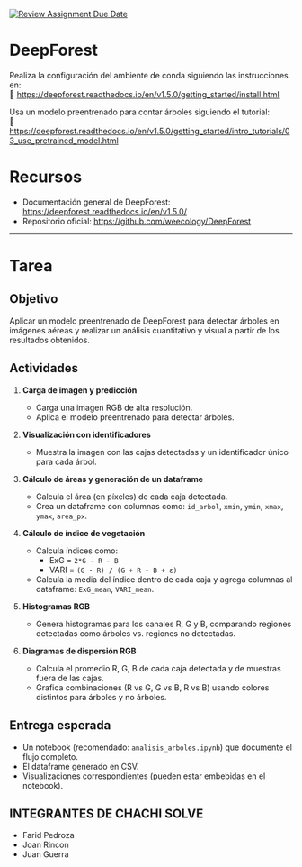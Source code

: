 [![Review Assignment Due Date](https://classroom.github.com/assets/deadline-readme-button-22041afd0340ce965d47ae6ef1cefeee28c7c493a6346c4f15d667ab976d596c.svg)](https://classroom.github.com/a/Fs-anpaq)
# DeepForest

Realiza la configuración del ambiente de conda siguiendo las instrucciones en:  
🔗 https://deepforest.readthedocs.io/en/v1.5.0/getting_started/install.html

Usa un modelo preentrenado para contar árboles siguiendo el tutorial:  
🌲 https://deepforest.readthedocs.io/en/v1.5.0/getting_started/intro_tutorials/03_use_pretrained_model.html

# Recursos

- Documentación general de DeepForest: https://deepforest.readthedocs.io/en/v1.5.0/
- Repositorio oficial: https://github.com/weecology/DeepForest

---

# Tarea

## Objetivo
Aplicar un modelo preentrenado de DeepForest para detectar árboles en imágenes aéreas y realizar un análisis cuantitativo y visual a partir de los resultados obtenidos.

## Actividades

1. **Carga de imagen y predicción**
   - Carga una imagen RGB de alta resolución.
   - Aplica el modelo preentrenado para detectar árboles.

2. **Visualización con identificadores**
   - Muestra la imagen con las cajas detectadas y un identificador único para cada árbol.

3. **Cálculo de áreas y generación de un dataframe**
   - Calcula el área (en píxeles) de cada caja detectada.
   - Crea un dataframe con columnas como: `id_arbol`, `xmin`, `ymin`, `xmax`, `ymax`, `area_px`.

4. **Cálculo de índice de vegetación**
   - Calcula índices como:
     - ExG = `2*G - R - B`
     - VARI = `(G - R) / (G + R - B + ε)`
   - Calcula la media del índice dentro de cada caja y agrega columnas al dataframe: `ExG_mean`, `VARI_mean`.

5. **Histogramas RGB**
   - Genera histogramas para los canales R, G y B, comparando regiones detectadas como árboles vs. regiones no detectadas.

6. **Diagramas de dispersión RGB**
   - Calcula el promedio R, G, B de cada caja detectada y de muestras fuera de las cajas.
   - Grafica combinaciones (R vs G, G vs B, R vs B) usando colores distintos para árboles y no árboles.

## Entrega esperada

- Un notebook (recomendado: `analisis_arboles.ipynb`) que documente el flujo completo.
- El dataframe generado en CSV.
- Visualizaciones correspondientes (pueden estar embebidas en el notebook).

## **INTEGRANTES DE CHACHI SOLVE**
- Farid Pedroza
- Joan Rincon
- Juan Guerra
